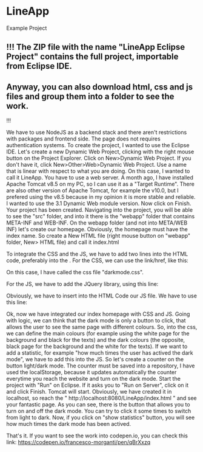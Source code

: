 # LineApp
Example Project

!!!
The ZIP file with the name "LineApp Eclipse Project" contains the full project, importable from Eclipse IDE.
---
Anyway, you can also download html, css and js files and group them into a folder to see the work.
---
!!!


We have to use NodeJS as a backend stack and there aren't restrictions with packages and frontend side. The page does not requires authentication systems.
To create the project, I wanted to use the Eclipse IDE. 
Let's create a new Dynamic Web Project, clicking with the right mouse button on the Project Explorer. Click on New>Dynamic Web Project. If you don't have it, click New>Other>Web>Dynamic Web Project.
Use a name that is linear with respect to what you are doing. On this case, I wanted to call it LineApp.
You have to use a web server. A month ago, I have installed Apache Tomcat v8.5 on my PC, so I can use it as a "Target Runtime". There are also other version of Apache Tomcat, for example the v10.0, but I prefered using the v8.5 because in my opinion it is more stable and reliable. I wanted to use the 3.1 Dynamic Web module version.
Now click on Finish. Your project has been created.
Navigating into the project, you will be able to see the "src" folder, and into it there is the "webapp" folder that contains META-INF and WEB-INF. On the webapp folder (and not into META/WEB INF) let's create our homepage. Obviously, the homepage must have the index name. So create a New HTML file (right mouse button on "webapp" folder, New> HTML file) and call it index.html

To integrate the CSS and the JS, we have to add two lines into the HTML code, preferably into the <head>. For the CSS, we can use the link/href, like this: 
<link rel="stylesheet" href="yourname.css"> 
On this case, I have called the css file "darkmode.css". 
  
For the JS, we have to add the JQuery library, using this line: 
<script src="https://ajax.googleapis.com/ajax/libs/jquery/3.5.1/jquery.min.js"></script> 
  
Obviously, we have to insert into the HTML Code our JS file. We have to use this line: 
<script src = "effect.js"></script>

  
Ok, now we have integrated our index homepage with CSS and JS.
Going with logic, we can think that the dark mode is only a button to click, that allows the user to see the same page with different colours. So, into the css, we can define the main colours (for example using the white page for the background and black for the texts) and the dark colours (the opposite, black page for the background and the white for the texts).
If we want to add a statistic, for example "how much times the user has actived the dark mode", we have to add this into the JS. 
So let's create a counter on the button light/dark mode.
The counter must be saved into a repository, I have used the localStorage, because it updates automatically the counter everytime you reach the website and turn on the dark mode.
Start the project with "Run" on Eclipse. If it asks you to "Run on Server", click on it and click Finish. Tomcat will start. 
Obviously, we have created it in localhost, so reach the " http://localhost:8080/LineApp/index.html " and see your fantastic page. As you can see, there is the button that allows you to turn on and off the dark mode. You can try to click it some times to switch from light to dark. Now, if you click on "show statistics" button, you will see how much times the dark mode has been actived. 

That's it.
If you want to see the work into codepen.io, you can check this link: https://codepen.io/francesco-morganti/pen/qBrXxzq
